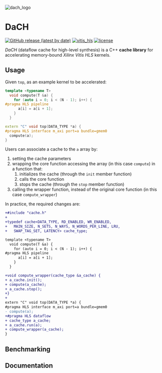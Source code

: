 ![dach_logo](https://user-images.githubusercontent.com/5991825/196959914-0750dd8c-b089-4b53-b077-b3f5b2a78039.svg)

# DaCH
[![GitHub release (latest by date)](https://img.shields.io/github/v/release/brigio345/hls_cache)](https://github.com/brigio345/hls_cache/releases/latest)
[![vitis_hls](https://img.shields.io/badge/Vitis%20HLS-2021.2-green)](https://www.xilinx.com/support/documentation-navigation/design-hubs/2021-2/dh0090-vitis-hls-hub.html)
[![license](https://img.shields.io/badge/license-BSD--3--Clause%20-blue)](https://github.com/brigio345/hls_cache/blob/master/LICENSE)

_DaCH_ (dataflow cache for high-level synthesis) is a C++ **cache library** for accelerating memory-bound *Xilinx Vitis HLS* kernels.

## Usage
Given `top`, as an example kernel to be accelerated:
```cpp
template <typename T>
  void compute(T &a) {
    for (auto i = 0; i < (N - 1); i++) {
#pragma HLS pipeline
      a[i] = a[i + 1];
    }
  }

extern "C" void top(DATA_TYPE *a) {
#pragma HLS interface m_axi port=a bundle=gmem0
  compute(a);
}
```

Users can associate a cache to the `a` array by:
1. setting the cache parameters
2. wrapping the core function accessing the array (in this case `compute`) in a function that:
    1. initializes the cache (through the `init` member function)
    2. calls the core function
    3. stops the cache (through the `stop` member function)
3. calling the wrapper function, instead of the original core function (in this case `compute_wrapper`)

In practice, the required changes are:
```diff
+#include "cache.h"
+
+typedef cache<DATA_TYPE, RD_ENABLED, WR_ENABLED,
+   MAIN_SIZE, N_SETS, N_WAYS, N_WORDS_PER_LINE, LRU,
+   SWAP_TAG_SET, LATENCY> cache_type;

template <typename T>
  void compute(T &a) {
    for (auto i = 0; i < (N - 1); i++) {
#pragma HLS pipeline
      a[i] = a[i + 1];
    }
  }

+void compute_wrapper(cache_type &a_cache) {
+ a_cache.init();
+ compute(a_cache);
+ a_cache.stop();
+}
+
extern "C" void top(DATA_TYPE *a) {
#pragma HLS interface m_axi port=a bundle=gmem0
- compute(a);
+#pragma HLS dataflow
+ cache_type a_cache;
+ a_cache.run(a);
+ compute_wrapper(a_cache);
}
```

## Benchmarking

## Documentation
